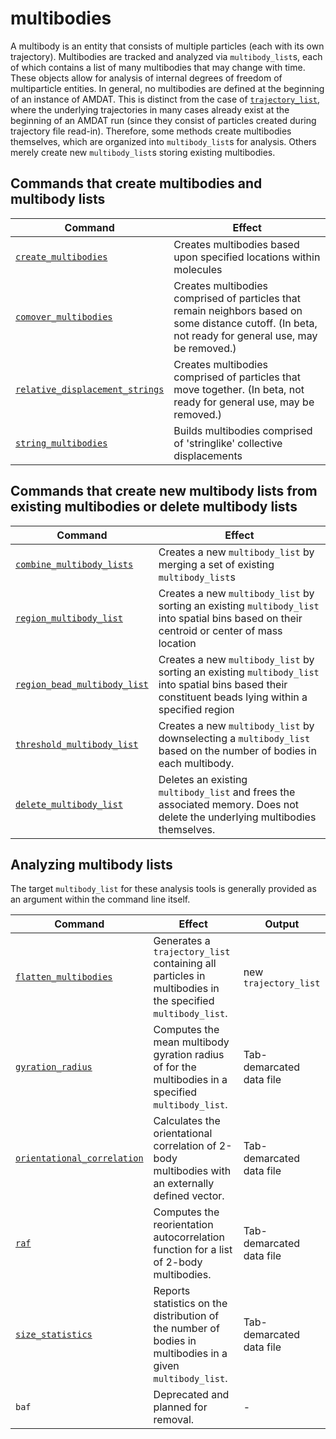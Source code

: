<h1>multibodies</h1>

A multibody is an entity that consists of multiple particles (each with its own trajectory). Multibodies are tracked and analyzed via `multibody_list`s, each of which contains a list of many multibodies that may change with time. These objects allow for analysis of internal degrees of freedom of multiparticle entities. In general, no multibodies are defined at the beginning of an instance of AMDAT. This is distinct from the case of [`trajectory_list`](trajectory_list.md), where the underlying trajectories in many cases already exist at the beginning of an AMDAT run (since they consist of particles created during trajectory file read-in). Therefore, some methods create multibodies themselves, which are organized into `multibody_list`s for analysis. Others merely create new `multibody_list`s storing existing multibodies.

<h2>Commands that create multibodies and multibody lists</h2>

| Command | Effect |
|----------|----------|
| [`create_multibodies`](create_multibodies.md) | Creates multibodies based upon specified locations within molecules |
| [`comover_multibodies`](comover_multibodies.md) | Creates multibodies comprised of particles that remain neighbors based on some distance cutoff. (In beta, not ready for general use, may be removed.) |
| [`relative_displacement_strings`](relative_displacement_strings.md) | Creates multibodies comprised of particles that move together. (In beta, not ready for general use, may be removed.) |
| [`string_multibodies`](string_multibodies.md) | Builds multibodies comprised of 'stringlike' collective displacements | 


<h2>Commands that create new multibody lists from existing multibodies or delete multibody lists</h2>

| Command | Effect |
|----------|----------|
| [`combine_multibody_lists`](combine_multibody_lists.md) | Creates a new `multibody_list` by merging a set of existing `multibody_list`s |
| [`region_multibody_list`](region_multibody_list.md) | Creates a new  `multibody_list` by sorting an existing `multibody_list` into spatial bins based on their centroid or center of mass location |
| [`region_bead_multibody_list`](region_bead_multibody_list.md) | Creates a new  `multibody_list` by sorting an existing `multibody_list` into spatial bins based their constituent beads lying within a specified region |
| [`threshold_multibody_list`](threshold_multibody_list.md) | Creates a new `multibody_list` by downselecting a `multibody_list` based on the number of bodies in each multibody. |
| [`delete_multibody_list`](delete_multibody_list.md) | Deletes an existing `multibody_list` and frees the associated memory. Does not delete the underlying multibodies themselves. |

<h2>Analyzing multibody lists</h2>

The target `multibody_list` for these analysis tools is generally provided as an argument within the command line itself.

| Command | Effect | Output |
|----------|----------|----------|
| [`flatten_multibodies`](flatten_multibodies.md) | Generates a `trajectory_list` containing all particles in multibodies in the specified `multibody_list`. | new `trajectory_list` |
| [`gyration_radius`](gyration_radius.md) | Computes the mean multibody gyration radius of for the multibodies in a specified `multibody_list`. | Tab-demarcated data file |
| [`orientational_correlation`](orientational_correlation.md) | Calculates the orientational correlation of 2-body multibodies with an externally defined vector. | Tab-demarcated data file |
| [`raf`](raf.md) | Computes the reorientation autocorrelation function for a list of 2-body multibodies. | Tab-demarcated data file |
| [`size_statistics`](size_statistics.md) | Reports statistics on the distribution of the number of bodies in multibodies in a given `multibody_list`. | Tab-demarcated data file |
| `baf` | Deprecated and planned for removal. | - |
